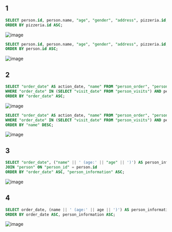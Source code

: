## 1
```sql
SELECT person.id, person.name, "age", "gender", "address", pizzeria.id, pizzeria.name, "rating" FROM "person", "pizzeria"
ORDER BY pizzeria.id ASC;
```
![image](https://github.com/1ksunia1/Bob.md/assets/145553959/94478374-53d9-4436-a35b-5d920a4fbfed)
```sql
SELECT person.id, person.name, "age", "gender", "address", pizzeria.id, pizzeria.name, "rating" FROM "person", "pizzeria"
ORDER BY person.id ASC;
```
![image](https://github.com/1ksunia1/Bob.md/assets/145553959/3b3060b7-66c2-4f5f-8c32-846d2ce39e31)

## 2
```sql
SELECT "order_date" AS action_date, "name" FROM "person_order", "person"
WHERE "order_date" IN (SELECT "visit_date" FROM "person_visits") AND person_order.person_id = person.id
ORDER BY "order_date" ASC;
```
![image](https://github.com/1ksunia1/Bob.md/assets/145553959/76dd9d30-43a1-445a-9236-5f94d50206f2)
```sql
SELECT "order_date" AS action_date, "name" FROM "person_order", "person"
WHERE "order_date" IN (SELECT "visit_date" FROM "person_visits") AND person_order.person_id = person.id
ORDER BY "name" DESC;
```
![image](https://github.com/1ksunia1/Bob.md/assets/145553959/48341149-9067-47f0-9ab8-9110db68715f)

## 3
```sql
SELECT "order_date", ("name" || ' (age:' || "age" || ')') AS person_information FROM "person_order"
JOIN "person" ON "person_id" = person.id
ORDER BY "order_date" ASC, "person_information" ASC;
```

![image](https://github.com/1ksunia1/Bob.md/assets/145553959/203f6fad-a050-4093-89f3-c837964a3718)

## 4
```sql
SELECT order_date, (name || ' (age:' || age || ')') AS person_information FROM person_order NATURAL JOIN person
ORDER BY order_date ASC, person_information ASC;
```
![image](https://github.com/1ksunia1/Bob.md/assets/145553959/2fde21f9-4860-4d02-bf7c-dd8fbd6de1d8)








